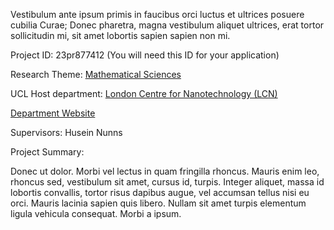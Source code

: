 Vestibulum ante ipsum primis in faucibus orci luctus et ultrices posuere cubilia Curae; Donec pharetra, magna vestibulum aliquet ultrices, erat tortor sollicitudin mi, sit amet lobortis sapien sapien non mi.

Project ID: 23pr877412
(You will need this ID for your application)

Research Theme: [Mathematical Sciences](../themes/mathematical-sciences.md)

UCL Host department: [London Centre for Nanotechnology (LCN)](../departments/london-centre-for-nanotechnology.md)

[Department Website](https://www.example.com/dept3)

Supervisors: Husein Nunns

Project Summary:

Donec ut dolor. Morbi vel lectus in quam fringilla rhoncus. Mauris enim leo, rhoncus sed, vestibulum sit amet, cursus id, turpis. Integer aliquet, massa id lobortis convallis, tortor risus dapibus augue, vel accumsan tellus nisi eu orci. Mauris lacinia sapien quis libero. Nullam sit amet turpis elementum ligula vehicula consequat. Morbi a ipsum.
